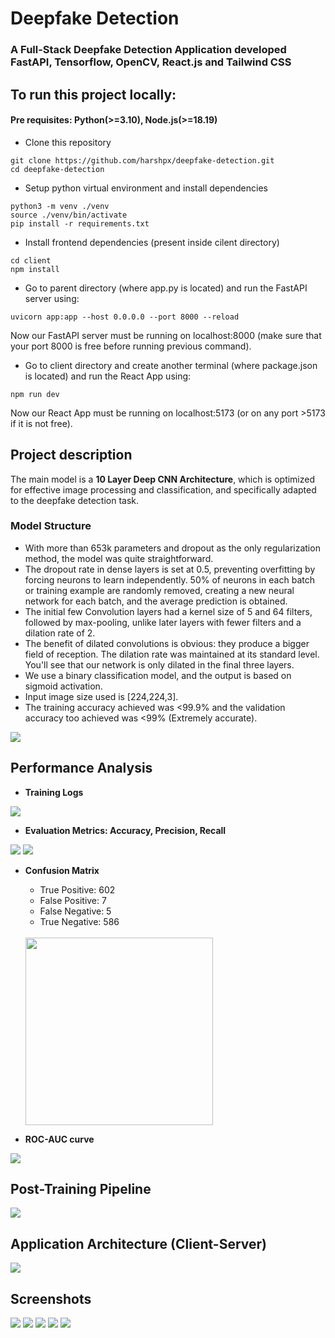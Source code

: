 # Deepfake Detection

### A Full-Stack Deepfake Detection Application developed FastAPI, Tensorflow, OpenCV, React.js and Tailwind CSS

## To run this project locally:
#### Pre requisites: Python(>=3.10), Node.js(>=18.19)

* Clone this repository
```
git clone https://github.com/harshpx/deepfake-detection.git
cd deepfake-detection
```
* Setup python virtual environment and install dependencies
```
python3 -m venv ./venv
source ./venv/bin/activate
pip install -r requirements.txt
```
* Install frontend dependencies (present inside cilent directory)
```
cd client
npm install
```

* Go to parent directory (where app.py is located) and run the FastAPI server using:
```
uvicorn app:app --host 0.0.0.0 --port 8000 --reload
```
Now our FastAPI server must be running on localhost:8000 (make sure that your port 8000 is free before running previous command).

* Go to client directory and create another terminal (where package.json is located) and run the React App using:
```
npm run dev
```
Now our React App must be running on localhost:5173 (or on any port >5173 if it is not free).


## Project description
The main model is a **10 Layer Deep CNN Architecture**, which is optimized for effective image processing and classification, and specifically adapted to the deepfake detection task.

### Model Structure
* With more than 653k parameters and dropout as the only regularization method, the model was quite straightforward.
* The dropout rate in dense layers is set at 0.5, preventing overfitting by forcing neurons to learn independently. 50% of neurons in each batch or training example are randomly removed, creating a new neural network for each batch, and the average prediction is obtained.
* The initial few Convolution layers had a kernel size of 5 and 64 filters, followed by max-pooling, unlike later layers with fewer filters and a dilation rate of 2.
* The benefit of dilated convolutions is obvious: they produce a bigger field of reception. The dilation rate was maintained at its standard level. You'll see that our network is only dilated in the final three layers.
* We use a binary classification model, and the output is based on sigmoid activation.
* Input image size used is [224,224,3].
* The training accuracy achieved was <99.9% and the validation accuracy too achieved was <99% (Extremely accurate).

<img src="client/public/model_structure.png"/>


## Performance Analysis

* **Training Logs**
<img src="client/public/logs.png"/>

* **Evaluation Metrics: Accuracy, Precision, Recall**
<img src="client/public/score1.png"/>
<img src="client/public/score2.png"/>

* **Confusion Matrix**
    * True Positive: 602
    * False Positive: 7
    * False Negative: 5
    * True Negative: 586
    <br/>
    <img src="client/public/confusion_matrix.png" style="height:300px; width:300px; display:block margin-bottom:100px;"/>


* **ROC-AUC curve**
<img src="client/public/ROC.png"/>


## Post-Training Pipeline
<img src="client/public/pipeline.png"/>

## Application Architecture (Client-Server)
<img src="client/public/application_architecture.png">


## Screenshots
<img src="client/public/df1.png"/>
<img src="client/public/df2.png"/>
<img src="client/public/df3.png"/>
<img src="client/public/df5.png"/>
<img src="client/public/df4.png"/>
